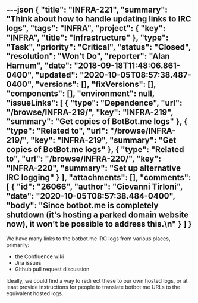---json
{
  "title": "INFRA-221",
  "summary": "Think about how to handle updating links to IRC logs",
  "tags": "INFRA",
  "project": {
    "key": "INFRA",
    "title": "Infrastructure"
  },
  "type": "Task",
  "priority": "Critical",
  "status": "Closed",
  "resolution": "Won't Do",
  "reporter": "Alan Harnum",
  "date": "2018-09-18T11:48:06.861-0400",
  "updated": "2020-10-05T08:57:38.487-0400",
  "versions": [],
  "fixVersions": [],
  "components": [],
  "environment": null,
  "issueLinks": [
    {
      "type": "Dependence",
      "url": "/browse/INFRA-219/",
      "key": "INFRA-219",
      "summary": "Get copies of BotBot.me logs"
    },
    {
      "type": "Related to",
      "url": "/browse/INFRA-219/",
      "key": "INFRA-219",
      "summary": "Get copies of BotBot.me logs"
    },
    {
      "type": "Related to",
      "url": "/browse/INFRA-220/",
      "key": "INFRA-220",
      "summary": "Set up alternative IRC logging"
    }
  ],
  "attachments": [],
  "comments": [
    {
      "id": "26066",
      "author": "Giovanni Tirloni",
      "date": "2020-10-05T08:57:38.484-0400",
      "body": "Since botbot.me is completely shutdown (it's hosting a parked domain website now), it won't be possible to address this.\n"
    }
  ]
}
---
We have many links to the botbot.me IRC logs from various places, primarily:

* the Confluence wiki
* Jira issues
* Github pull request discussion

Ideally, we could find a way to redirect these to our own hosted logs, or at least provide instructions for people to translate botbot.me URLs to the equivalent hosted logs.

        